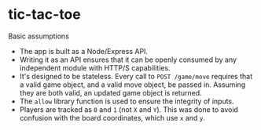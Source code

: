 # tic-tac-toe

Basic assumptions

- The app is built as a Node/Express API.
- Writing it as an API ensures that it can be openly consumed by any independent module with HTTP/S capabilities.
- It's designed to be stateless. Every call to `POST /game/move` requires that a valid game object, and a valid move object, be passed in. Assuming they are both valid, an updated game object is returned.
- The `allow` library function is used to ensure the integrity of inputs.
- Players are tracked as `0` and `1` (not `X` and `Y`). This was done to avoid confusion with the board coordinates, which use `x` and `y`.

